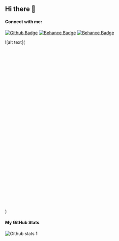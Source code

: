## Hi there 👋

<!--
**berk00/berk00** is a ✨ _special_ ✨ repository because its `README.md` (this file) appears on your GitHub profile.

Here are some ideas to get you started:

- 🔭 I’m currently working on ...
- 🌱 I’m currently learning ...
- 👯 I’m looking to collaborate on ...
- 🤔 I’m looking for help with ...
- 💬 Ask me about ...
- 📫 How to reach me: ...
- 😄 Pronouns: ...
- ⚡ Fun fact: ...
-->


#### Connect with me:

[![Github Badge](https://img.shields.io/badge/GitHub-100000?style=for-the-badge&logo=github&logoColor=white)](https://github.com/berk00) 
[![Behance Badge](https://img.shields.io/badge/-Behance-blue?style=for-the-badge&logo=behance&logoColor=white)](https://www.behance.net/berkcanbaz)
[![Behance Badge](https://img.shields.io/badge/LinkedIn-0077B5?style=for-the-badge&logo=linkedin&logoColor=white)](https://www.linkedin.com/in/berk-canbaz-26ba43240/)

![alt text](<?xml version="1.0" encoding="utf-8"?>
<!-- Generator: Adobe Illustrator 19.0.0, SVG Export Plug-In . SVG Version: 6.00 Build 0)  -->
<svg version="1.1" id="Layer_1" xmlns="http://www.w3.org/2000/svg" xmlns:xlink="http://www.w3.org/1999/xlink" x="0px" y="0px"
	 viewBox="0 0 500 500" style="enable-background:new 0 0 500 500;" xml:space="preserve">
<style type="text/css">
	.st0{fill:#9A4993;}
	.st1{fill:#6A1577;}
	.st2{fill:#813084;}
	.st3{fill:#FFFFFF;}
</style>
<path id="XMLID_3_" class="st0" d="M412.4,174.8c0-6.1-1.3-11.6-4-16.2c-2.6-4.6-6.5-8.4-11.7-11.4c-43.2-24.9-86.5-49.8-129.7-74.7
	c-11.7-6.7-22.9-6.5-34.5,0.3c-17.2,10.1-103.4,59.5-129,74.4c-10.6,6.1-15.7,15.5-15.7,27.7c0,50.1,0,100.3,0,150.4
	c0,6,1.3,11.3,3.8,15.9c2.6,4.7,6.6,8.7,11.9,11.8c25.7,14.9,111.8,64.2,129,74.4c11.6,6.8,22.9,7.1,34.5,0.3
	c43.2-25,86.5-49.8,129.7-74.7c5.4-3.1,9.3-7,11.9-11.8c2.5-4.6,3.8-9.9,3.8-15.9C412.4,325.2,412.4,224.9,412.4,174.8"/>
<path id="XMLID_4_" class="st1" d="M250.5,249.5L91.4,341.1c2.6,4.7,6.6,8.7,11.9,11.8c25.7,14.9,111.8,64.2,129,74.4
	c11.6,6.8,22.9,7.1,34.5,0.3c43.2-25,86.5-49.8,129.7-74.7c5.4-3.1,9.3-7,11.9-11.8L250.5,249.5"/>
<path id="XMLID_5_" class="st1" d="M203.4,276.6c9.3,16.2,26.7,27.1,46.6,27.1c20.1,0,37.6-11,46.8-27.4l-46.3-26.8L203.4,276.6"/>
<path id="XMLID_6_" class="st2" d="M412.4,174.8c0-6.1-1.3-11.6-4-16.2l-157.9,90.9l158.1,91.6c2.5-4.6,3.8-9.9,3.8-15.9
	C412.4,325.2,412.4,224.9,412.4,174.8"/>
<path id="XMLID_9_" class="st3" d="M296.8,276.3c-9.2,16.3-26.7,27.4-46.8,27.4c-20,0-37.4-10.9-46.6-27.1
	c-4.5-7.9-7.1-16.9-7.1-26.6c0-29.7,24-53.7,53.7-53.7c19.8,0,37.1,10.8,46.4,26.8l46.9-27c-18.7-32.2-53.5-53.9-93.4-53.9
	c-59.6,0-107.8,48.3-107.8,107.8c0,19.5,5.2,37.9,14.3,53.7C175,336,210,357.8,250,357.8c40.1,0,75.1-21.9,93.7-54.4L296.8,276.3"/>
<g id="XMLID_32_">
	<rect id="XMLID_2_" x="345.4" y="224.5" class="st3" width="10.7" height="51.7"/>
	<rect id="XMLID_30_" x="369.1" y="224.5" class="st3" width="10.7" height="51.7"/>
	<rect id="XMLID_31_" x="336.8" y="233.2" class="st3" width="51.7" height="10.7"/>
	<rect id="XMLID_23_" x="336.8" y="256.8" class="st3" width="51.7" height="10.7"/>
</g>
</svg>)


#### My GitHub Stats
![Github stats 1](https://github-readme-stats.vercel.app/api?username=berk00&show_icons=true&theme=github_dark) 

